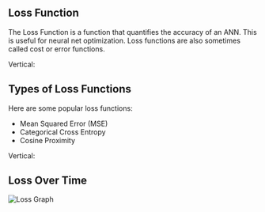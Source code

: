 ## Loss Function

The Loss Function is a function that quantifies the accuracy of an ANN. This is useful for neural net optimization. Loss functions are also sometimes called cost or error functions.

Vertical:

## Types of Loss Functions

Here are some popular loss functions:

- Mean Squared Error (MSE)
- Categorical Cross Entropy
- Cosine Proximity

Vertical:

## Loss Over Time

![Loss Graph](http://cs231n.github.io/assets/nn3/loss.jpeg)
